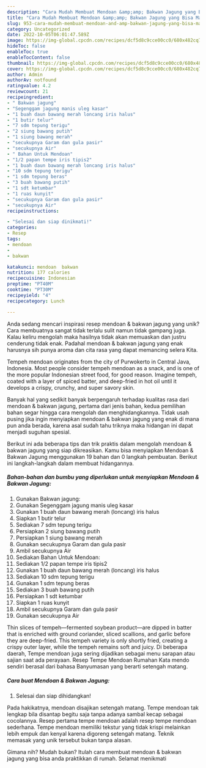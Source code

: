 ```yaml
---
description: "Cara Mudah Membuat Mendoan &amp;amp; Bakwan Jagung yang Bisa Manjain Lidah"
title: "Cara Mudah Membuat Mendoan &amp;amp; Bakwan Jagung yang Bisa Manjain Lidah"
slug: 953-cara-mudah-membuat-mendoan-and-amp-bakwan-jagung-yang-bisa-manjain-lidah
category: Uncategorized
date: 2022-10-05T06:01:47.589Z
image: https://img-global.cpcdn.com/recipes/dcf5d8c9cce00cc0/680x482cq70/mendoan-bakwan-jagung-foto-resep-utama.jpg
hideToc: false
enableToc: true
enableTocContent: false
thumbnail: https://img-global.cpcdn.com/recipes/dcf5d8c9cce00cc0/680x482cq70/mendoan-bakwan-jagung-foto-resep-utama.jpg
cover: https://img-global.cpcdn.com/recipes/dcf5d8c9cce00cc0/680x482cq70/mendoan-bakwan-jagung-foto-resep-utama.jpg
author: Admin
authorAv: notfound
ratingvalue: 4.2
reviewcount: 21
recipeingredient:
- " Bakwan jagung"
- "Segenggam jagung manis uleg kasar"
- "1 buah daun bawang merah loncang iris halus"
- "1 butir telur"
- "7 sdm tepung terigu"
- "2 siung bawang putih"
- "1 siung bawang merah"
- "secukupnya Garam dan gula pasir"
- "secukupnya Air"
- " Bahan Untuk Mendoan"
- "1/2 papan tempe iris tipis2"
- "1 buah daun bawang merah loncang iris halus"
- "10 sdm tepung terigu"
- "1 sdm tepung beras"
- "3 buah bawang putih"
- "1 sdt ketumbar"
- "1 ruas kunyit"
- "secukupnya Garam dan gula pasir"
- "secukupnya Air"
recipeinstructions:

- "Selesai dan siap dinikmati!"
categories:
- Resep
tags:
- mendoan
- 
- bakwan

katakunci: mendoan  bakwan 
nutrition: 177 calories
recipecuisine: Indonesian
preptime: "PT40M"
cooktime: "PT30M"
recipeyield: "4"
recipecategory: Lunch

---
```





Anda sedang mencari inspirasi resep mendoan &amp; bakwan jagung yang unik? Cara membuatnya sangat tidak terlalu sulit namun tidak gampang juga. Kalau keliru mengolah maka hasilnya tidak akan memuaskan dan justru cenderung tidak enak. Padahal mendoan &amp; bakwan jagung yang enak harusnya sih punya aroma dan cita rasa yang dapat memancing selera Kita.





Tempeh mendoan originates from the city of Purwokerto in Central Java, Indonesia. Most people consider tempeh mendoan as a snack, and is one of the more popular Indonesian street food, for good reason. Imagine tempeh, coated with a layer of spiced batter, and deep-fried in hot oil until it develops a crispy, crunchy, and super savory skin.

Banyak hal yang sedikit banyak berpengaruh terhadap kualitas rasa dari mendoan &amp; bakwan jagung, pertama dari jenis bahan, kedua pemilihan bahan segar hingga cara mengolah dan menghidangkannya. Tidak usah pusing jika ingin menyiapkan mendoan &amp; bakwan jagung yang enak di mana pun anda berada, karena asal sudah tahu triknya maka hidangan ini dapat menjadi suguhan spesial.






Berikut ini ada beberapa tips dan trik praktis dalam mengolah mendoan &amp; bakwan jagung yang siap dikreasikan. Kamu bisa menyiapkan Mendoan &amp; Bakwan Jagung menggunakan 19 bahan dan 0 langkah pembuatan. Berikut ini langkah-langkah dalam membuat hidangannya.

<!--inarticleads1-->

##### Bahan-bahan dan bumbu yang diperlukan untuk menyiapkan Mendoan &amp; Bakwan Jagung:

1. Gunakan  Bakwan jagung:
1. Gunakan Segenggam jagung manis uleg kasar
1. Gunakan 1 buah daun bawang merah (loncang) iris halus
1. Siapkan 1 butir telur
1. Sediakan 7 sdm tepung terigu
1. Persiapkan 2 siung bawang putih
1. Persiapkan 1 siung bawang merah
1. Gunakan secukupnya Garam dan gula pasir
1. Ambil secukupnya Air
1. Sediakan  Bahan Untuk Mendoan:
1. Sediakan 1/2 papan tempe iris tipis2
1. Gunakan 1 buah daun bawang merah (loncang) iris halus
1. Sediakan 10 sdm tepung terigu
1. Gunakan 1 sdm tepung beras
1. Sediakan 3 buah bawang putih
1. Persiapkan 1 sdt ketumbar
1. Siapkan 1 ruas kunyit
1. Ambil secukupnya Garam dan gula pasir
1. Gunakan secukupnya Air


Thin slices of tempeh—fermented soybean product—are dipped in batter that is enriched with ground coriander, sliced scallions, and garlic before they are deep-fried. This tempeh variety is only shortly fried, creating a crispy outer layer, while the tempeh remains soft and juicy. Di beberapa daerah, Tempe mendoan juga sering dijadikan sebagai menu sarapan atau sajian saat ada perayaan. Resep Tempe Mendoan Rumahan Kata mendo sendiri berasal dari bahasa Banyumasan yang berarti setengah matang. 

<!--inarticleads2-->

##### Cara buat Mendoan &amp; Bakwan Jagung:


1. Selesai dan siap dihidangkan!

Pada hakikatnya, mendoan disajikan setengah matang. Tempe mendoan tak lengkap bila disantap begitu saja tanpa adanya sambal kecap sebagai cocolannya. Resep pertama tempe mendoan adalah resep tempe mendoan sederhana. Tempe mendoan memiliki tekstur yang tidak krispi melainkan lebih empuk dan kenyal karena digoreng setengah matang. Teknik memasak yang unik tersebut bukan tanpa alasan. 

Gimana nih? Mudah bukan? Itulah cara membuat mendoan &amp; bakwan jagung yang bisa anda praktikkan di rumah. Selamat menikmati

